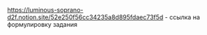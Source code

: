 https://luminous-soprano-d2f.notion.site/52e250f56cc34235a8d895fdaec73f5d - ссылка на формулировку задания
